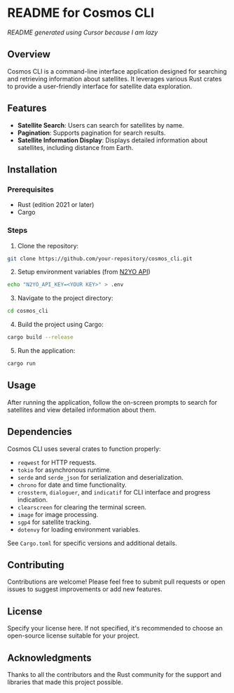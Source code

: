 # README for Cosmos CLI

_README generated using Cursor because I am lazy_

## Overview

Cosmos CLI is a command-line interface application designed for searching and retrieving information about satellites. It leverages various Rust crates to provide a user-friendly interface for satellite data exploration.

## Features

- **Satellite Search**: Users can search for satellites by name.
- **Pagination**: Supports pagination for search results.
- **Satellite Information Display**: Displays detailed information about satellites, including distance from Earth.

## Installation

### Prerequisites

- Rust (edition 2021 or later)
- Cargo

### Steps

1. Clone the repository:

```bash
git clone https://github.com/your-repository/cosmos_cli.git
```

2. Setup environment variables (from [N2YO API](https://www.n2yo.com/api/))

```bash
echo "N2YO_API_KEY=<YOUR KEY>" > .env
```

3. Navigate to the project directory:

```bash
cd cosmos_cli
```

4. Build the project using Cargo:

```bash
cargo build --release
```

5. Run the application:

```bash
cargo run
```

## Usage

After running the application, follow the on-screen prompts to search for satellites and view detailed information about them.

## Dependencies

Cosmos CLI uses several crates to function properly:

- `reqwest` for HTTP requests.
- `tokio` for asynchronous runtime.
- `serde` and `serde_json` for serialization and deserialization.
- `chrono` for date and time functionality.
- `crossterm`, `dialoguer`, and `indicatif` for CLI interface and progress indication.
- `clearscreen` for clearing the terminal screen.
- `image` for image processing.
- `sgp4` for satellite tracking.
- `dotenvy` for loading environment variables.

See `Cargo.toml` for specific versions and additional details.

## Contributing

Contributions are welcome! Please feel free to submit pull requests or open issues to suggest improvements or add new features.

## License

Specify your license here. If not specified, it's recommended to choose an open-source license suitable for your project.

## Acknowledgments

Thanks to all the contributors and the Rust community for the support and libraries that made this project possible.
